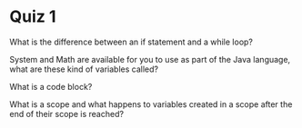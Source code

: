 # Quiz 1

What is the difference between an if statement and a while loop?

System and Math are available for you to use as part of the Java language, what are these kind of variables called?

What is a code block?

What is a scope and what happens to variables created in a scope after the end of their scope is reached?

